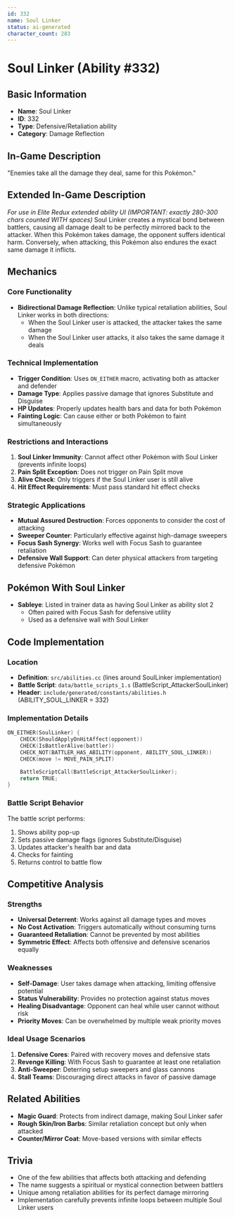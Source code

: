 ```yaml
---
id: 332
name: Soul Linker
status: ai-generated
character_count: 283
---
```


# Soul Linker (Ability #332)

## Basic Information
- **Name**: Soul Linker
- **ID**: 332
- **Type**: Defensive/Retaliation ability
- **Category**: Damage Reflection

## In-Game Description
"Enemies take all the damage they deal, same for this Pokémon."

## Extended In-Game Description
*For use in Elite Redux extended ability UI (IMPORTANT: exactly 280-300 chars counted WITH spaces)*
Soul Linker creates a mystical bond between battlers, causing all damage dealt to be perfectly mirrored back to the attacker. When this Pokémon takes damage, the opponent suffers identical harm. Conversely, when attacking, this Pokémon also endures the exact same damage it inflicts.

## Mechanics

### Core Functionality
- **Bidirectional Damage Reflection**: Unlike typical retaliation abilities, Soul Linker works in both directions:
  - When the Soul Linker user is attacked, the attacker takes the same damage
  - When the Soul Linker user attacks, it also takes the same damage it deals

### Technical Implementation
- **Trigger Condition**: Uses `ON_EITHER` macro, activating both as attacker and defender
- **Damage Type**: Applies passive damage that ignores Substitute and Disguise
- **HP Updates**: Properly updates health bars and data for both Pokémon
- **Fainting Logic**: Can cause either or both Pokémon to faint simultaneously

### Restrictions and Interactions
1. **Soul Linker Immunity**: Cannot affect other Pokémon with Soul Linker (prevents infinite loops)
2. **Pain Split Exception**: Does not trigger on Pain Split move
3. **Alive Check**: Only triggers if the Soul Linker user is still alive
4. **Hit Effect Requirements**: Must pass standard hit effect checks

### Strategic Applications
- **Mutual Assured Destruction**: Forces opponents to consider the cost of attacking
- **Sweeper Counter**: Particularly effective against high-damage sweepers
- **Focus Sash Synergy**: Works well with Focus Sash to guarantee retaliation
- **Defensive Wall Support**: Can deter physical attackers from targeting defensive Pokémon

## Pokémon With Soul Linker
- **Sableye**: Listed in trainer data as having Soul Linker as ability slot 2
  - Often paired with Focus Sash for defensive utility
  - Used as a defensive wall with Soul Linker

## Code Implementation

### Location
- **Definition**: `src/abilities.cc` (lines around SoulLinker implementation)
- **Battle Script**: `data/battle_scripts_1.s` (BattleScript_AttackerSoulLinker)
- **Header**: `include/generated/constants/abilities.h` (ABILITY_SOUL_LINKER = 332)

### Implementation Details
```cpp
ON_EITHER(SoulLinker) {
    CHECK(ShouldApplyOnHitAffect(opponent))
    CHECK(IsBattlerAlive(battler))
    CHECK_NOT(BATTLER_HAS_ABILITY(opponent, ABILITY_SOUL_LINKER))
    CHECK(move != MOVE_PAIN_SPLIT)

    BattleScriptCall(BattleScript_AttackerSoulLinker);
    return TRUE;
}
```

### Battle Script Behavior
The battle script performs:
1. Shows ability pop-up
2. Sets passive damage flags (ignores Substitute/Disguise)
3. Updates attacker's health bar and data
4. Checks for fainting
5. Returns control to battle flow

## Competitive Analysis

### Strengths
- **Universal Deterrent**: Works against all damage types and moves
- **No Cost Activation**: Triggers automatically without consuming turns
- **Guaranteed Retaliation**: Cannot be prevented by most abilities
- **Symmetric Effect**: Affects both offensive and defensive scenarios equally

### Weaknesses
- **Self-Damage**: User takes damage when attacking, limiting offensive potential
- **Status Vulnerability**: Provides no protection against status moves
- **Healing Disadvantage**: Opponent can heal while user cannot without risk
- **Priority Moves**: Can be overwhelmed by multiple weak priority moves

### Ideal Usage Scenarios
1. **Defensive Cores**: Paired with recovery moves and defensive stats
2. **Revenge Killing**: With Focus Sash to guarantee at least one retaliation
3. **Anti-Sweeper**: Deterring setup sweepers and glass cannons
4. **Stall Teams**: Discouraging direct attacks in favor of passive damage

## Related Abilities
- **Magic Guard**: Protects from indirect damage, making Soul Linker safer
- **Rough Skin/Iron Barbs**: Similar retaliation concept but only when attacked
- **Counter/Mirror Coat**: Move-based versions with similar effects

## Trivia
- One of the few abilities that affects both attacking and defending
- The name suggests a spiritual or mystical connection between battlers
- Unique among retaliation abilities for its perfect damage mirroring
- Implementation carefully prevents infinite loops between multiple Soul Linker users